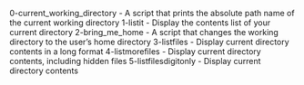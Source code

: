 0-current_working_directory - A script that prints the absolute path name of the current working directory
1-listit - Display the contents list of your current directory
2-bring_me_home - A script that changes the working directory to the user’s home directory
3-listfiles - Display current directory contents in a long format
4-listmorefiles - Display current directory contents, including hidden files
5-listfilesdigitonly - Display current directory contents
